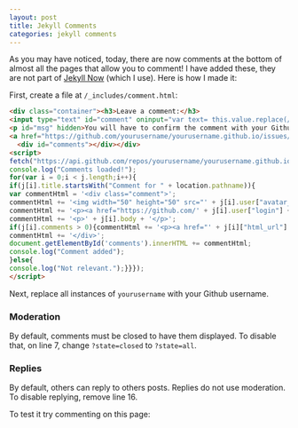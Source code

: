 ```yaml
---
layout: post
title: Jekyll Comments
categories: jekyll comments
---
```

As you may have noticed, today, there are now comments at the bottom of almost all the pages that allow you to comment! I have added these, they are not part of [Jekyll Now](https://github.com/barryclark/jekyll-now) (which I use). Here is how I made it:

First, create a file at `/_includes/comment.html`:
``` html
<div class="container"><h3>Leave a comment:</h3>
<input type="text" id="comment" oninput="var text= this.value.replace(/  /g,'+');document.getElementById('post').href='https://github.com/yourusername/youruseername.github.io/issues/new?title=Comment+for+' + location.pathname + ': ' + text.slice(0,10) + '&body=' + text;document.getElementById('msg').removeAttribute('hidden');">
<p id="msg" hidden>You will have to confirm the comment with your Github account. I may have to moderate your comment before displaying it on this page. Markdown is not supported.</p>
<a href="https://github.com/yourusername/yourusername.github.io/issues/new" id="post" target="_blank"><button>Post comment</button></a>
  <div id="comments"></div></div>
<script>
fetch("https://api.github.com/repos/yourusername/yourusername.github.io/issues?state=closed").then(function (r){return r.json();}).then(function (j){
console.log("Comments loaded!");
for(var i = 0;i < j.length;i++){
if(j[i].title.startsWith("Comment for " + location.pathname)){
var commentHtml = '<div class="comment">';
commentHtml += '<img width="50" height="50" src="' + j[i].user["avatar_url"] + '">';
commentHtml += '<p><a href="https://github.com/' + j[i].user["login"] + '">@' + j[i].user["login"] + '</a></p>';
commentHtml += '<p>' + j[i].body + '</p>';
if(j[i].comments > 0){commentHtml += '<p><a href="' + j[i]["html_url"] + '">See replies and reply</a></p>';console.log("Replies found.")}else{commentHtml += '<p><a href="' + j[i]["html_url"] + '">Be the first one to reply</a></p>'};
commentHtml += '</div>';
document.getElementById('comments').innerHTML += commentHtml;
console.log("Comment added");
}else{
console.log("Not relevant.");}}});
</script>
```

Next, replace all instances of `yourusername` with your Github username.

### Moderation
By default, comments must be closed to have them displayed. To disable that, on line 7, change `?state=closed` to `?state=all`.

### Replies
By default, others can reply to others posts. Replies do not use moderation. To disable replying, remove line 16.


To test it try commenting on this page:
